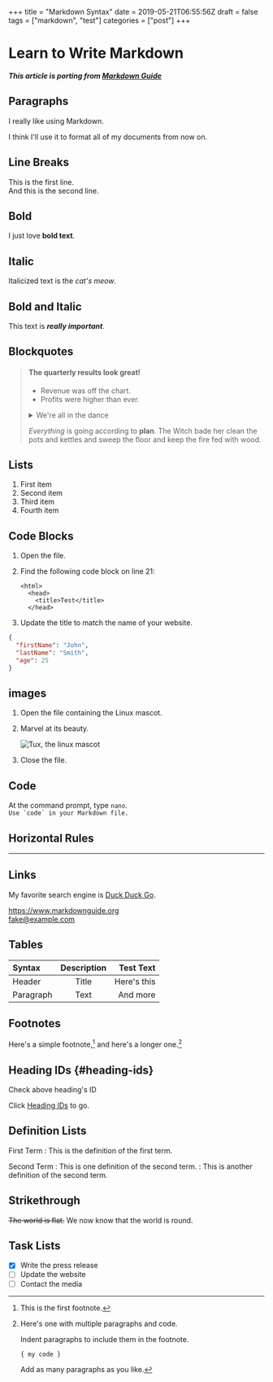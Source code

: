 +++
title = "Markdown Syntax"
date = 2019-05-21T06:55:56Z
draft = false
tags = ["markdown", "test"]
categories = ["post"]
+++

# Learn to Write Markdown

***This article is porting from [Markdown Guide](https://www.markdownguide.org/basic-syntax/)***

## Paragraphs

I really like using Markdown.

I think I'll use it to format all of my documents from now on.

## Line Breaks

This is the first line.  
And this is the second line. 

## Bold

I just love **bold text**.

## Italic

Italicized text is the *cat's meow*.

## Bold and Italic

This text is ***really important***.

## Blockquotes

> #### The quarterly results look great!
>
> - Revenue was off the chart.
> - Profits were higher than ever.
>
> <details>
>   <summary>We're all in the dance</summary>
>
>   Life's a dance we all have to do  
>   What does the music require?  
>   People are moving together  
>   Close as the flames in a fire  
>   Feel the beat  
>   Music and rhyme  
>   While there is time
>
>   We all go round and round  
>   Partners are lost and found  
>   Looking for one more chance  
>   All I know is  
>   We’re all in the dance
>
>   Night and day The music plays on  
>   We all are part of the show  
>   While we can hold on to someone  
>   We know life won’t let us go  
>   Feel the beat Music and rhyme  
>   While there is time
>
>   We all go round and round  
>   Partners are lost and found  
>   Looking for one more chance  
>   All I know is  
>   We’re all in the dance  
>   We’re all in the dance
>
>   We all go round and round  
>   Partners are lost and found  
>   Looking for one more chance  
>   All I know is  
>   We’re all in the dance  
>   We’re all in the dance
> </details>
>
> *Everything* is going according to **plan**.
> The Witch bade her clean the pots and kettles and sweep the floor and keep the fire fed with wood.

## Lists

1. First item
2. Second item
3. Third item
4. Fourth item

## Code Blocks

1.  Open the file.
2.  Find the following code block on line 21:

        <html>
          <head>
            <title>Test</title>
          </head>

3.  Update the title to match the name of your website.

```json
{
  "firstName": "John",
  "lastName": "Smith",
  "age": 25
}
```

## images
1.  Open the file containing the Linux mascot.
2.  Marvel at its beauty.

    ![Tux, the linux mascot](https://d33wubrfki0l68.cloudfront.net/e7ed9fe4bafe46e275c807d63591f85f9ab246ba/e2d28/assets/images/tux.png "Tux, the linux mascot")

3. Close the file.

## Code

At the command prompt, type `nano`.  
``Use `code` in your Markdown file.``

## Horizontal Rules

---

## Links

My favorite search engine is [Duck Duck Go](https://duckduckgo.com "The best search engine for privacy").

<https://www.markdownguide.org>  
<fake@example.com>

## Tables

| Syntax      | Description | Test Text     |
| :---        |    :----:   |          ---: |
| Header      | Title       | Here's this   |
| Paragraph   | Text        | And more      |


## Footnotes

Here's a simple footnote,[^1] and here's a longer one.[^bignote]

[^1]: This is the first footnote.

[^bignote]: Here's one with multiple paragraphs and code.

    Indent paragraphs to include them in the footnote.

    `{ my code }`

    Add as many paragraphs as you like.

## Heading IDs {#heading-ids}

Check above heading's ID

Click [Heading IDs](#heading-ids) to go.

## Definition Lists

First Term
: This is the definition of the first term.

Second Term
: This is one definition of the second term.
: This is another definition of the second term.

## Strikethrough

~~The world is flat.~~ We now know that the world is round.

## Task Lists

- [x] Write the press release
- [ ] Update the website
- [ ] Contact the media
